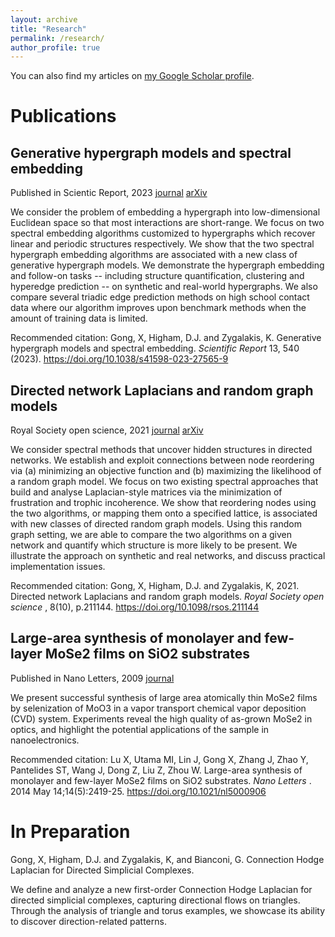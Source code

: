 ```yaml
---
layout: archive
title: "Research"
permalink: /research/
author_profile: true
---
```


You can also find my articles on [my Google Scholar profile](https://scholar.google.com/citations?user=https://scholar.google.com/cit&hl=&pli=1&user=JgrSweYAAAAJ).

# Publications #

## Generative hypergraph models and spectral embedding ##
Published in Scientic Report, 2023 [journal](https://www.nature.com/articles/s41598-023-27565-9) [arXiv](https://arxiv.org/abs/2207.13895)

We consider the problem of embedding a hypergraph into low-dimensional Euclidean space so that most interactions are short-range. We focus on two spectral embedding algorithms customized to hypergraphs which recover linear and periodic structures respectively. We show that the two spectral hypergraph embedding algorithms are associated with a new class of generative hypergraph models. We demonstrate the hypergraph embedding and follow-on tasks -- including structure quantification, clustering and hyperedge prediction -- on synthetic and real-world hypergraphs. We also compare several triadic edge prediction methods on high school contact data where our algorithm improves upon benchmark methods when the amount of training data is limited.

Recommended citation: Gong, X, Higham, D.J. and Zygalakis, K. Generative hypergraph models and spectral embedding. <em> Scientific Report </em> 13, 540 (2023). https://doi.org/10.1038/s41598-023-27565-9

## Directed network Laplacians and random graph models ##
Royal Society open science, 2021 [journal](https://royalsocietypublishing.org/doi/10.1098/rsos.211144) [arXiv](https://arxiv.org/abs/2107.03026)

We consider spectral methods that uncover hidden structures in directed networks. We establish and exploit connections between node reordering via (a) minimizing an objective function and (b) maximizing the likelihood of a random graph model. We focus on two existing spectral approaches that build and analyse Laplacian-style matrices via the minimization of frustration and trophic incoherence. We show that reordering nodes using the two algorithms, or mapping them onto a specified lattice, is associated with new classes of directed random graph models. Using this random graph setting, we are able to compare the two algorithms on a given network and quantify which structure is more likely to be present. We illustrate the approach on synthetic and real networks, and discuss practical implementation issues.


Recommended citation: Gong, X, Higham, D.J. and Zygalakis, K, 2021. Directed network Laplacians and random graph models. <em> Royal Society open science </em>, 8(10), p.211144. https://doi.org/10.1098/rsos.211144

## Large-area synthesis of monolayer and few-layer MoSe2 films on SiO2 substrates ## 

Published in Nano Letters, 2009 [journal](https://pubs.acs.org/doi/abs/10.1021/nl5000906)

We present successful synthesis of large area atomically thin MoSe2 films by selenization of MoO3 in a vapor transport chemical vapor deposition (CVD) system. Experiments reveal the high quality of as-grown MoSe2 in optics, and highlight the potential applications of the sample in nanoelectronics.

Recommended citation: Lu X, Utama MI, Lin J, Gong X, Zhang J, Zhao Y, Pantelides ST, Wang J, Dong Z, Liu Z, Zhou W. Large-area synthesis of monolayer and few-layer MoSe2 films on SiO2 substrates. <em> Nano Letters </em>. 2014 May 14;14(5):2419-25. https://doi.org/10.1021/nl5000906 

# In Preparation #
 Gong, X, Higham, D.J. and Zygalakis, K, and Bianconi, G. Connection Hodge Laplacian for Directed Simplicial Complexes.

We define and analyze a new first-order Connection Hodge Laplacian for directed simplicial complexes, capturing directional flows on triangles. Through the analysis of triangle and torus examples, we showcase its ability to discover direction-related patterns.

